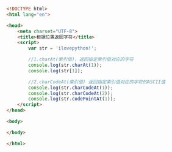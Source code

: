 
<BlogInfo id="243" title="38.根据位置返回字符" author="白日梦想猿" pv=0 read_times=0 pre_cost_time="0分23秒" category="js学习" tag_list="['js学习']" create_time="2020.08.06 13:57:32" update_time="2020.08.06 14:00:56" />

```html
<!DOCTYPE html>
<html lang="en">

<head>
    <meta charset="UTF-8">
    <title>根据位置返回字符</title>
    <script>
        var str = 'ilovepython!';

        //1.charAt(索引值)，返回指定索引值对应的字符
        console.log(str.charAt(1));
        console.log(str[1]);

        //2.charCodeAt(索引值) 返回指定索引值对应的字符的ASCII值
        console.log(str.charCodeAt(1));
        console.log(str.charCodeAt(2));
        console.log(str.codePointAt(1));
    </script>
</head>

<body>

</body>

</html>
```
